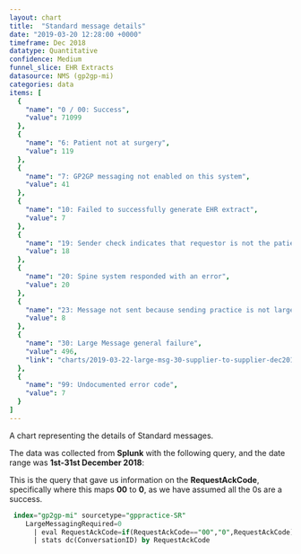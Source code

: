 ```yaml
---
layout: chart
title:  "Standard message details"
date: "2019-03-20 12:28:00 +0000"
timeframe: Dec 2018
datatype: Quantitative
confidence: Medium
funnel_slice: EHR Extracts
datasource: NMS (gp2gp-mi)
categories: data
items: [
  {
    "name": "0 / 00: Success",
    "value": 71099
  },
  {
    "name": "6: Patient not at surgery",
    "value": 119
  },
  {
    "name": "7: GP2GP messaging not enabled on this system",
    "value": 41
  },
  {
    "name": "10: Failed to successfully generate EHR extract",
    "value": 7
  },
  {
    "name": "19: Sender check indicates that requestor is not the patients current health care provider",
    "value": 18
  },
  {
    "name": "20: Spine system responded with an error",
    "value": 20
  },
  {
    "name": "23: Message not sent because sending practice is not large message compliant",
    "value": 8
  },
  {
    "name": "30: Large Message general failure",
    "value": 496,
    "link": "charts/2019-03-22-large-msg-30-supplier-to-supplier-dec2018"
  },
  {
    "name": "99: Undocumented error code",
    "value": 7
  }
]
---
```

A chart representing the details of Standard messages.

The data was collected from **Splunk** with the following query, and the date range was **1st-31st December 2018**:

This is the query that gave us information on the **RequestAckCode**, specifically where this maps **00** to **0**, as we have assumed all the 0s are a success.
```sql
 index="gp2gp-mi" sourcetype="gppractice-SR"
    LargeMessagingRequired=0
      | eval RequestAckCode=if(RequestAckCode=="00","0",RequestAckCode)
      | stats dc(ConversationID) by RequestAckCode
```
